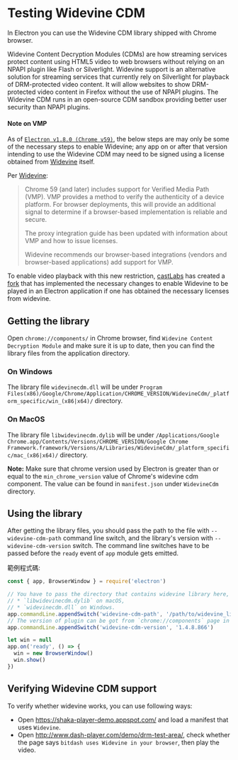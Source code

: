 # Testing Widevine CDM

In Electron you can use the Widevine CDM library shipped with Chrome browser.

Widevine Content Decryption Modules (CDMs) are how streaming services protect content using HTML5 video to web browsers without relying on an NPAPI plugin like Flash or Silverlight. Widevine support is an alternative solution for streaming services that currently rely on Silverlight for playback of DRM-protected video content. It will allow websites to show DRM-protected video content in Firefox without the use of NPAPI plugins. The Widevine CDM runs in an open-source CDM sandbox providing better user security than NPAPI plugins.

#### Note on VMP

As of [`Electron v1.8.0 (Chrome v59)`](https://electronjs.org/releases#1.8.1), the below steps are may only be some of the necessary steps to enable Widevine; any app on or after that version intending to use the Widevine CDM may need to be signed using a license obtained from [Widevine](https://www.widevine.com/) itself.

Per [Widevine](https://www.widevine.com/):

> Chrome 59 (and later) includes support for Verified Media Path (VMP). VMP provides a method to verify the authenticity of a device platform. For browser deployments, this will provide an additional signal to determine if a browser-based implementation is reliable and secure.
> 
> The proxy integration guide has been updated with information about VMP and how to issue licenses.
> 
> Widevine recommends our browser-based integrations (vendors and browser-based applications) add support for VMP.

To enable video playback with this new restriction, [castLabs](https://castlabs.com/open-source/downstream/) has created a [fork](https://github.com/castlabs/electron-releases) that has implemented the necessary changes to enable Widevine to be played in an Electron application if one has obtained the necessary licenses from widevine.

## Getting the library

Open `chrome://components/` in Chrome browser, find `Widevine Content Decryption Module` and make sure it is up to date, then you can find the library files from the application directory.

### On Windows

The library file `widevinecdm.dll` will be under `Program Files(x86)/Google/Chrome/Application/CHROME_VERSION/WidevineCdm/_platform_specific/win_(x86|x64)/` directory.

### On MacOS

The library file `libwidevinecdm.dylib` will be under `/Applications/Google Chrome.app/Contents/Versions/CHROME_VERSION/Google Chrome Framework.framework/Versions/A/Libraries/WidevineCdm/_platform_specific/mac_(x86|x64)/` directory.

**Note:** Make sure that chrome version used by Electron is greater than or equal to the `min_chrome_version` value of Chrome's widevine cdm component. The value can be found in `manifest.json` under `WidevineCdm` directory.

## Using the library

After getting the library files, you should pass the path to the file with `--widevine-cdm-path` command line switch, and the library's version with `--widevine-cdm-version` switch. The command line switches have to be passed before the `ready` event of `app` module gets emitted.

範例程式碼:

```javascript
const { app, BrowserWindow } = require('electron')

// You have to pass the directory that contains widevine library here, it is
// * `libwidevinecdm.dylib` on macOS,
// * `widevinecdm.dll` on Windows.
app.commandLine.appendSwitch('widevine-cdm-path', '/path/to/widevine_library')
// The version of plugin can be got from `chrome://components` page in Chrome.
app.commandLine.appendSwitch('widevine-cdm-version', '1.4.8.866')

let win = null
app.on('ready', () => {
  win = new BrowserWindow()
  win.show()
})
```

## Verifying Widevine CDM support

To verify whether widevine works, you can use following ways:

* Open https://shaka-player-demo.appspot.com/ and load a manifest that uses `Widevine`.
* Open http://www.dash-player.com/demo/drm-test-area/, check whether the page says `bitdash uses Widevine in your browser`, then play the video.